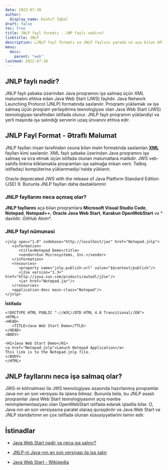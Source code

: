 ```yaml
---
date: 2022-07-30
author:
  display_name: Kashif Iqbal
draft: false
toc: true
title: JNLP fayl formatı - JNP faylı nədire?
linktitle: JNLP
description: LJNLP fayl formatı və JNLP faylını yarada və aça bilən API-lər haqqında qazanıns.
menu:
  docs:
    parent: "web"
lastmod: 2022-07-30
---
```


## JNLP faylı nədir?

JNLP faylı şəbəkə üzərindən Java proqramını işə salmaq üçün XML məlumatını ehtiva edən Java Web Start (JWS) faylıdır. Java Network Launching Protocol (JNLP) formatında saxlanılır. Proqramı yükləmək və işə salmaq üçün proqram yerləşdirmə texnologiyası olan Java Web Start (JWS) texnologiyası tərəfindən istifadə olunur. JNLP faylı proqramın yükləndiyi və yerli maşında işə salındığı serverin uzaq ünvanını ehtiva edir.

## JNLP Fayl Format - Ətraflı Məlumat

JNLP faylları insan tərəfindən oxuna bilən mətn formatında saxlanılan **[XML](/web/xml/)** faylları kimi saxlanılır. XML faylı şəbəkə üzərindən Java proqramını işə salmaq və icra etmək üçün istifadə olunan məlumatlara malikdir. JWS veb-səhifə linkinə klikləməklə proqramları işə salmağa imkan verir. Tətbiq istifadəçi kompüterinə yüklənmədiyi halda yüklənir.

Oracle deprecated JWS with the release of Java Platform Standard Edition (JSE) 9. Bununla JNLP faylları daha dəstəklənmir.

### JNLP fayllarını necə açmaq olar?

**JNLP fayllarını** aça bilən proqramlara **Microsoft Visual Studio Code**, **Notepad**, **Notepad++**, **Oracle Java Web Start**, **Karakun OpenWebStart** və * daxildir. *GitHub Atom**.

### JNLP fayl nümunəsi

```
<jnlp spec="1.0" codebase="http://localhost/jws" href="Notepad.jnlp">
   <information>
      <title>Notepad Demo</title>
      <vendor>Sun Microsystems, Inc.</vendor>
   </information>
   <resources>
      <property name="jnlp.publish-url" value="$$context/publish"/>
      <j2se version="1.3+" href="http://java.sun.com/products/autodl/j2se"/>
      <jar href="Notepad.jar"/>
   </resources>
   <application-desc main-class="Notepad"/>
</jnlp>
```
**İstifadə**

```
<!DOCTYPE HTML PUBLIC "-//W3C//DTD HTML 4.0 Transitional//EN">
<HTML>
<HEAD>
   <TITLE>Java Web Start Demo</TTLE>    
</HEAD>
<BODY>

<H1>Java Web Start Demo</H1>
<a href="Notepad.jnlp">Lanuch Notepad Application</a>
This link is to the Notepad.jnlp file.
</BODY>
</HTML>
```
## JNLP fayllarını necə işə salmaq olar?

JWS-in köhnəlməsi ilə JWS texnologiyası əsasında hazırlanmış proqramlar Java-nın ən son versiyası ilə işlənə bilməz. Bununla belə, bu JNLP əsaslı proqramlar Java Web Start texnologiyasının açıq mənbə reinmplementasiyası olan OpenWebStart istifadə edərək işlədilə bilər. O, Java-nın ən son versiyasına paralel olaraq quraşdırılır və Java Web Start və JNLP standartının ən çox istifadə olunan xüsusiyyətlərini təmin edir.

## İstinadlar ##

* [Java Web Start nədir və necə işə salınır?](https://www.java.com/en/download/help/java_webstart.html)

* [JNLP-ni Java-nın ən son versiyası ilə işə salın](https://openwebstart.com/)

* [Java Web Start - Wikipedia](https://en.wikipedia.org/wiki/Java_Web_Start)


